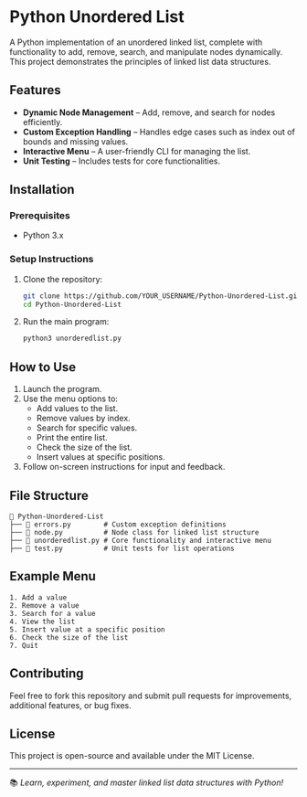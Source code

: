 # Python Unordered List

A Python implementation of an unordered linked list, complete with functionality to add, remove, search, and manipulate nodes dynamically. This project demonstrates the principles of linked list data structures.

## Features
- **Dynamic Node Management** – Add, remove, and search for nodes efficiently.
- **Custom Exception Handling** – Handles edge cases such as index out of bounds and missing values.
- **Interactive Menu** – A user-friendly CLI for managing the list.
- **Unit Testing** – Includes tests for core functionalities.

## Installation
### Prerequisites
- Python 3.x

### Setup Instructions
1. Clone the repository:
   ```bash
   git clone https://github.com/YOUR_USERNAME/Python-Unordered-List.git
   cd Python-Unordered-List
   ```
2. Run the main program:
   ```bash
   python3 unorderedlist.py
   ```

## How to Use
1. Launch the program.
2. Use the menu options to:
   - Add values to the list.
   - Remove values by index.
   - Search for specific values.
   - Print the entire list.
   - Check the size of the list.
   - Insert values at specific positions.
3. Follow on-screen instructions for input and feedback.

## File Structure
```
📂 Python-Unordered-List
├── 📄 errors.py        # Custom exception definitions
├── 📄 node.py          # Node class for linked list structure
├── 📄 unorderedlist.py # Core functionality and interactive menu
├── 📄 test.py          # Unit tests for list operations
```

## Example Menu
```
1. Add a value
2. Remove a value
3. Search for a value
4. View the list
5. Insert value at a specific position
6. Check the size of the list
7. Quit
```

## Contributing
Feel free to fork this repository and submit pull requests for improvements, additional features, or bug fixes.

## License
This project is open-source and available under the MIT License.

---
📚 *Learn, experiment, and master linked list data structures with Python!*

